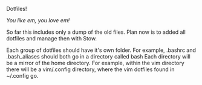 Dotfiles!

*You like em, you love em!*

So far this includes only a dump of the old files.
Plan now is to added all dotfiles and manage then with Stow.

Each group of dotfiles should have it's own folder.
For example, .bashrc and .bash_aliases should both go in a directory called bash
Each directory will be a mirror of the home directory.
For example, within the vim directory there will be a vim/.config directory,
where the vim dotfiles found in ~/.config go.
